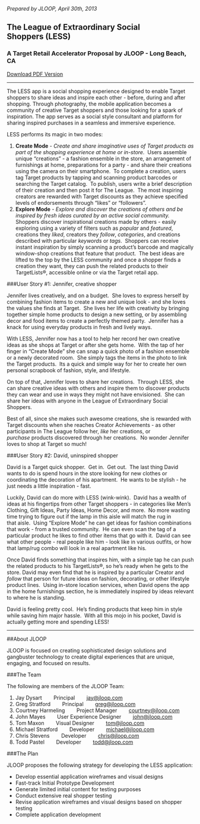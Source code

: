 *Prepared by JLOOP, April 30th, 2013*
## The League of Extraordinary Social Shoppers (LESS)  
### A Target Retail Accelerator Proposal by JLOOP - Long Beach, CA
[Download PDF Version](jloop_README.pdf)

* * * * *

The LESS app is a social shopping experience designed to enable Target
shoppers to share ideas and inspire each other - before, during and
after shopping. Through photography, the mobile application becomes a
community of creative Target shoppers and those looking for a spark of
inspiration. The app serves as a social style consultant and platform
for sharing inspired purchases in a seamless and immersive experience.  

LESS performs its magic in two modes:

1.  **Create Mode** - *Create and share imaginative uses of Target products
    as part of the shopping experience at home or in-store.*  Users
    assemble unique “creations” - a fashion ensemble in the store, an
    arrangement of furnishings at home, preparations for a party - and
    share their creations using the camera on their smartphone.  To
    complete a creation, users tag Target products by tapping and
    scanning product barcodes or searching the Target catalog.  To
    publish, users write a brief description of their creation and then
    post it for The League.  The most inspiring creators are rewarded
    with Target discounts as they achieve specified levels of
    endorsements through “likes” or “followers”.
2.  **Explore Mode** - *Explore and discover the creations of others and be
    inspired by fresh ideas curated by an active social community.*
    Shoppers discover inspirational creations made by others - easily
    exploring using a variety of filters such as *popular* and *featured*,
    creations they *liked*, creators they *follow*, *categories*, and
    creations described with particular *keywords* or *tags*.  Shoppers can
    receive instant inspiration by simply scanning a product’s barcode
    and magically window-shop creations that feature that product.  The
    best ideas are lifted to the top by the LESS community and once a
    shopper finds a creation they want, they can push the related
    products to their TargetLists®, accessible online or via the Target
    retail app.  
  
###User Story \#1: Jennifer, creative shopper

Jennifer lives creatively, and on a budget.  She loves to express
herself by combining fashion items to create a new and unique look - and
she loves the values she finds at Target.  She lives her life with
creativity by bringing together simple home products to design a new
setting, or by assembling decor and food items to create a perfectly
themed party.  Jennifer has a knack for using everyday products in fresh
and lively ways.

With LESS, Jennifer now has a tool to help her record her own creative
ideas as she shops at Target or after she gets home.  With the tap of
her finger in “Create Mode” she can snap a quick photo of a fashion
ensemble or a newly decorated room.  She simply tags the items in the
photo to link the Target products.  Its a quick and simple way for her
to create her own personal scrapbook of fashion, style, and lifestyle.  

On top of that, Jennifer loves to share her creations.  Through LESS,
she can share creative ideas with others and inspire them to discover
products they can wear and use in ways they might not have envisioned.
 She can share her ideas with anyone in the League of Extraordinary
Social Shoppers.  

Best of all, since she makes such awesome creations, she is rewarded
with Target discounts when she reaches Creator Achievements - as other
participants in The League follow her, *like* her creations, or
*purchase* products discovered through her creations.  No wonder Jennifer
loves to shop at Target so much!

###User Story \#2: David, uninspired shopper

David is a Target quick shopper.  Get in.  Get out.  The last thing
David wants to do is spend hours in the store looking for new clothes or
coordinating the decoration of his apartment.  He wants to be stylish -
he just needs a little inspiration - fast.

Luckily, David can do more with LESS (wink-wink).  David has a wealth of
ideas at his fingertips from other Target shoppers - in categories like
Men’s Clothing, Gift Ideas, Party Ideas, Home Decor, and more.  No more
wasting time trying to figure out if the lamp in this aisle will match
the rug in that aisle.  Using “Explore Mode” he can get ideas for
fashion combinations that work - from a trusted community.  He can even
scan the tag of a particular product he likes to find other items that
go with it.  David can see what other people - real people like him -
look like in various outfits, or how that lamp/rug combo will look in a
real apartment like his.

Once David finds something that inspires him, with a simple tap he can
push the related products to his TargetLists®, so he’s ready when he
gets to the store. David may even find that he is inspired by a
particular Creator and *follow* that person for future ideas on fashion,
decorating, or other lifestyle product lines.  Using in-store location
services, when David opens the app in the home furnishings section, he
is immediately inspired by ideas relevant to where he is standing.

David is feeling pretty cool.  He’s finding products that keep him in
style while saving him major hassle.  With all this mojo in his pocket,
David is actually getting more and spending LESS!

* * * * *

##About JLOOP

JLOOP is focused on creating sophisticated design solutions and
gangbuster technology to create digital experiences that are unique,
engaging, and focused on results.

###The Team

The following are members of the JLOOP Team:

1.  Jay
    Dysart        Principal        [jay@jloop.com](mailto:jay@jloop.com)
2.  Greg
    Stratford        Principal        [greg@jloop.com](mailto:greg@jloop.com)
3.  Courtney Harmeling        Project
    Manager        [courtney@jloop.com](mailto:courtney@jloop.com)
4.  John Mayes        User Experience
    Designer        [john@jloop.com](mailto:john@jloop.com)
5.  Tom Maxon        Visual
    Designer        [tom@jloop.com](mailto:tom@jloop.com)
6.  Michael
    Stratford        Developer        [michael@jloop.com](mailto:michael@jloop.com)
7.  Chris
    Stevens        Developer        [chris@jloop.com](mailto:chris@jloop.com)
8.  Todd
    Pastel        Developer        [todd@jloop.com](mailto:todd@jloop.com) 

###The Plan

JLOOP proposes the following strategy for developing the LESS
application:

-  Develop essential application wireframes and visual designs
-  Fast-track Initial Prototype Development
-  Generate limited initial content for testing purposes
-  Conduct extensive real shopper testing
-  Revise application wireframes and visual designs based on shopper
    testing
-  Complete application development

